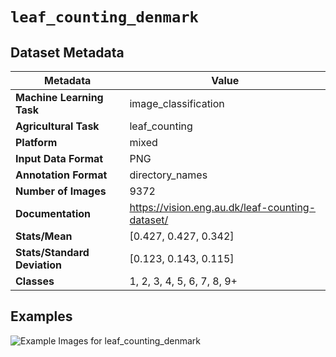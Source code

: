 
# `leaf_counting_denmark`

## Dataset Metadata

| Metadata | Value |
| --- | --- |
| **Machine Learning Task** | image_classification |
| **Agricultural Task** | leaf_counting |
| **Platform** | mixed |
| **Input Data Format** | PNG |
| **Annotation Format** | directory_names |
| **Number of Images** | 9372 |
| **Documentation** | https://vision.eng.au.dk/leaf-counting-dataset/ |
| **Stats/Mean** | [0.427, 0.427, 0.342] |
| **Stats/Standard Deviation** | [0.123, 0.143, 0.115] |
| **Classes** | 1, 2, 3, 4, 5, 6, 7, 8, 9+ |


## Examples

![Example Images for leaf_counting_denmark](https://github.com/Project-AgML/AgML/docs/sample_images/leaf_counting_denmark_examples.png)